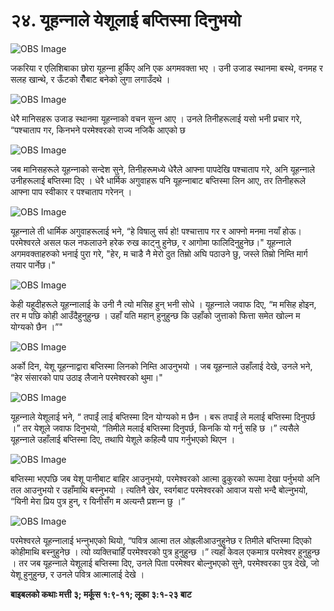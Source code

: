 # २४. यूहन्‍नाले येशूलाई बप्तिस्मा दिनुभयो

![OBS Image](https://cdn.door43.org/obs/jpg/360px/obs-en-24-01.jpg)

जकरिया र एलिशिबाका छोरा यूहन्‍ना हुर्किए अनि एक अगमवक्ता भए । उनी उजाड स्थानमा बस्‍थे, वनमह र सलह खान्थे‍, र ऊँटको रौँबाट बनेको लुगा लगाउँदथे ।

![OBS Image](https://cdn.door43.org/obs/jpg/360px/obs-en-24-02.jpg)

धेरै मानिसहरू उजाड स्थानमा यूहन्‍नाको वचन सुन्‍न आए । उनले तिनीहरूलाई यसो भनी प्रचार गरे, “पश्‍चाताप गर, किनभने परमेश्‍वरको राज्य नजिकै आएको छ

![OBS Image](https://cdn.door43.org/obs/jpg/360px/obs-en-24-03.jpg)

जब मानिसहरूले यूहन्‍नाको सन्देश सुने, तिनीहरूमध्ये धेरैले आफ्ना पापदेखि पश्‍चाताप गरे, अनि यूहन्‍नाले उनीहरूलाई बप्तिस्मा दिए । धेरै धार्मिक अगुवाहरू पनि यूहन्‍नाबाट बप्तिस्मा लिन आए, तर तिनीहरूले आफ्ना पाप स्वीकार र पश्‍चाताप गरेनन् ।

![OBS Image](https://cdn.door43.org/obs/jpg/360px/obs-en-24-04.jpg)

यूहन्‍नाले ती धार्मिक अगुवाहरूलाई भने, “हे विषालु सर्प हो! पश्‍चात्ताप गर र आफ्नो मनमा नयाँ होऊ। परमेश्‍वरले असल फल नफलाउने हरेक रुख काट्नु हुनेछ, र आगोमा फालिदिनुहुनेछ।" यूहन्‍नाले अगमवक्ताहरुको भनाई पुरा गरे, "हेर, म चाडै नै मेरो दुत तिम्रो अघि पठाउने छु, जस्‍ले तिम्रो निम्‍ति मार्ग तयार पार्नेछ।"

![OBS Image](https://cdn.door43.org/obs/jpg/360px/obs-en-24-05.jpg)

केही यहूदीहरूले यूहन्‍नालाई के उनी नै त्यो मसिह हुन् भनी सोधे । यूहन्‍नाले जवाफ दिए, “म मसिह होइन, तर म पछि कोही आउँदैहुनुहुन्छ । उहाँ यति महान् हुनुहुन्छ कि उहाँको जुत्ताको फित्ता समेत खोल्न म योग्यको छैन ।”"

![OBS Image](https://cdn.door43.org/obs/jpg/360px/obs-en-24-06.jpg)

अर्को दिन, येशू यूहन्‍नाद्वारा बप्तिस्मा लिनको निम्ति आउनुभयो । जब यूहन्‍नाले उहाँलाई देखे, उनले भने, “हेर संसारको पाप उठाइ लैजाने परमेश्‍वरको थुमा।"

![OBS Image](https://cdn.door43.org/obs/jpg/360px/obs-en-24-07.jpg)

यूहन्‍नाले येशूलाई भने, “ तपाईं लाई बप्तिस्मा दिन योग्यको म छैन । बरू तपाईं ले मलाई बप्तिस्मा दिनुपर्छ ।” तर येशूले जवाफ दिनुभयो, “तिमीले मलाई बप्तिस्मा दिनुपर्छ, किनकि यो गर्नु सहि छ ।” त्यसैले यूहन्‍नाले उहाँलाई बप्तिस्मा दिए, तथापि येशूले कहिल्यै पाप गर्नुभएको थिएन ।

![OBS Image](https://cdn.door43.org/obs/jpg/360px/obs-en-24-08.jpg)

बप्तिस्मा भएपछि जब येशू पानीबाट बाहिर आउनुभयो, परमेश्‍वरको आत्मा ढुकुरको रूपमा देखा पर्नुभयो अनि तल आउनुभयो र उहाँमाथि बस्‍नुभयो । त्यतिनै खेर, स्वर्गबाट परमेश्‍वरको आवाज यसो भन्दै बोल्नुभयो, “यिनी मेरा प्रिय पुत्र हुन्, र यिनीसँग म अत्यन्तै प्रशन्‍न छु ।”

![OBS Image](https://cdn.door43.org/obs/jpg/360px/obs-en-24-09.jpg)

परमेश्‍वरले यूहन्‍नालाई भन्‍नुभएको थियो, “पवित्र आत्मा तल ओह्रलीआउनुहुनेछ र तिमीले बप्तिस्मा दिएको कोहीमाथि बस्‍नुहुनेछ । त्यो व्यक्तिचाहिँ परमेश्‍वरको पुत्र हुनुहुन्छ ।” त्यहाँ केवल एकमात्र परमेश्‍वर हुनुहुन्छ । तर जब यूहन्‍नाले येशूलाई बप्तिस्मा दिए, उनले पिता परमेश्‍वर बोल्नुभएको सुने, परमेश्‍वरका पुत्र देखे, जो येशू हुनुहुन्छ, र उनले पवित्र आत्मालाई देखे ।

__बाइबलको कथाः मत्ती ३; मर्कूस १:९-११; लूका ३:१-२३ बाट__
